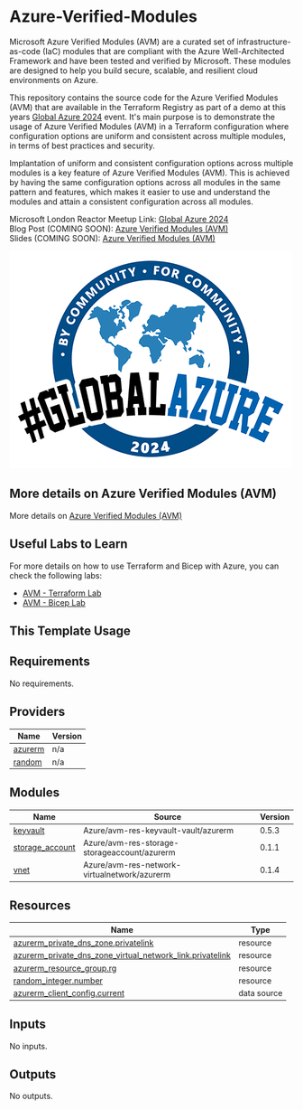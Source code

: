 # Azure-Verified-Modules

Microsoft Azure Verified Modules (AVM) are a curated set of infrastructure-as-code (IaC) modules that are compliant with the Azure Well-Architected Framework and have been tested and verified by Microsoft. These modules are designed to help you build secure, scalable, and resilient cloud environments on Azure.  

This repository contains the source code for the Azure Verified Modules (AVM) that are available in the Terraform Registry as part of a demo at this years [Global Azure 2024](https://globalazure.net/) event. It's main purpose is to demonstrate the usage of Azure Verified Modules (AVM) in a Terraform configuration where configuration options are uniform and consistent across multiple modules, in terms of best practices and security.  

Implantation of uniform and consistent configuration options across multiple modules is a key feature of Azure Verified Modules (AVM). This is achieved by having the same configuration options across all modules in the same pattern and features, which makes it easier to use and understand the modules and attain a consistent configuration across all modules.  

Microsoft London Reactor Meetup Link: [Global Azure 2024](https://www.meetup.com/microsoft-reactor-london/events/300367821/)  
Blog Post (COMING SOON): [Azure Verified Modules (AVM)](xxxxxx)  
Slides (COMING SOON): [Azure Verified Modules (AVM)](xxxxxx)  

![image](./assets/GlobalAzure2024-500.png)  

## More details on Azure Verified Modules (AVM)

More details on [Azure Verified Modules (AVM)](https://azure.github.io/Azure-Verified-Modules?wt.mc_id=DT-MVP-5004771)  

## Useful Labs to Learn

For more details on how to use Terraform and Bicep with Azure, you can check the following labs:  

- [AVM - Terraform Lab](https://learn.microsoft.com/en-us/samples/azure-samples/avm-terraform-labs/avm-terraform-labs?wt.mc_id=DT-MVP-5004771)  
- [AVM - Bicep Lab](https://learn.microsoft.com/en-us/samples/azure-samples/avm-bicep-labs/avm-bicep-labs?wt.mc_id=DT-MVP-5004771)  

## This Template Usage

<!-- BEGIN_TF_DOCS -->
## Requirements

No requirements.

## Providers

| Name | Version |
|------|---------|
| <a name="provider_azurerm"></a> [azurerm](#provider\_azurerm) | n/a |
| <a name="provider_random"></a> [random](#provider\_random) | n/a |

## Modules

| Name | Source | Version |
|------|--------|---------|
| <a name="module_keyvault"></a> [keyvault](#module\_keyvault) | Azure/avm-res-keyvault-vault/azurerm | 0.5.3 |
| <a name="module_storage_account"></a> [storage\_account](#module\_storage\_account) | Azure/avm-res-storage-storageaccount/azurerm | 0.1.1 |
| <a name="module_vnet"></a> [vnet](#module\_vnet) | Azure/avm-res-network-virtualnetwork/azurerm | 0.1.4 |

## Resources

| Name | Type |
|------|------|
| [azurerm_private_dns_zone.privatelink](https://registry.terraform.io/providers/hashicorp/azurerm/latest/docs/resources/private_dns_zone) | resource |
| [azurerm_private_dns_zone_virtual_network_link.privatelink](https://registry.terraform.io/providers/hashicorp/azurerm/latest/docs/resources/private_dns_zone_virtual_network_link) | resource |
| [azurerm_resource_group.rg](https://registry.terraform.io/providers/hashicorp/azurerm/latest/docs/resources/resource_group) | resource |
| [random_integer.number](https://registry.terraform.io/providers/hashicorp/random/latest/docs/resources/integer) | resource |
| [azurerm_client_config.current](https://registry.terraform.io/providers/hashicorp/azurerm/latest/docs/data-sources/client_config) | data source |

## Inputs

No inputs.

## Outputs

No outputs.
<!-- END_TF_DOCS -->